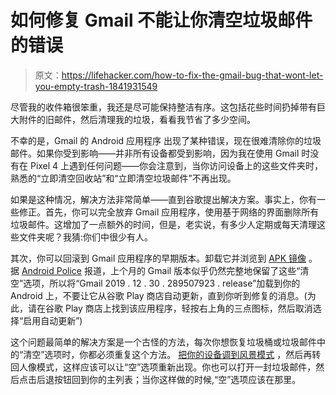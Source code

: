 # 如何修复 Gmail 不能让你清空垃圾邮件的错误

> 原文：<https://lifehacker.com/how-to-fix-the-gmail-bug-that-wont-let-you-empty-trash-1841931549>

尽管我的收件箱很笨重，我还是尽可能保持整洁有序。这包括花些时间扔掉带有巨大附件的旧邮件，然后清理我的垃圾，看看我节省了多少空间。



不幸的是，Gmail 的 Android 应用程序 出现了某种错误，现在很难清除你的垃圾邮件。如果你受到影响——并非所有设备都受到影响，因为我在使用 Gmail 时没有在 Pixel 4 上遇到任何问题——你会注意到，当你访问设备上的这些文件夹时，熟悉的“立即清空回收站”和“立即清空垃圾邮件”不再出现。

如果是这种情况，解决方法非常简单——直到谷歌提出解决方案。事实上，你有一些修正。首先，你可以完全放弃 Gmail 应用程序，使用基于网络的界面删除所有垃圾邮件。这增加了一点额外的时间，但是，老实说，有多少人定期或每天清理这些文件夹呢？我猜:你们中很少有人。

其次，你可以回滚到 Gmail 应用程序的早期版本。卸载它并浏览到 [APK 镜像](https://www.apkmirror.com/apk/google-inc/gmail/gmail-2019-12-30-289507923-release-release/) 。据 [Android Police](https://www.androidpolice.com/2020/02/26/gmail-removed-the-option-to-empty-spam-and-trash-on-android/) 报道，上个月的 Gmail 版本似乎仍然完整地保留了这些“清空”选项，所以将“Gmail 2019 . 12 . 30 . 289507923 . release”加载到你的 Android 上，不要让它从谷歌 Play 商店自动更新，直到你听到修复的消息。(为此，请在谷歌 Play 商店上找到该应用程序，轻按右上角的三点图标，然后取消选择“启用自动更新”)

这个问题最简单的解决方案是一个古怪的方法，每次你想恢复垃圾桶或垃圾邮件中的“清空”选项时，你都必须重复这个方法。 [把你的设备调到风景模式](https://support.google.com/mail/thread/29279524?hl=en&msgid=29695497) ，然后再转回人像模式，这样应该可以让“空”选项重新出现。你也可以打开一封垃圾邮件，然后点击后退按钮回到你的主列表；当你这样做的时候,“空”选项应该在那里。